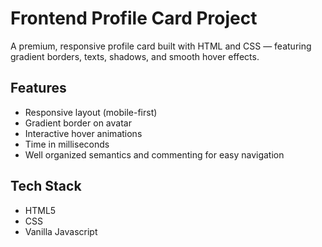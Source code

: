 # Frontend Profile Card Project
A premium, responsive profile card built with HTML and CSS — featuring gradient borders, texts, shadows, and smooth hover effects.

## Features
- Responsive layout (mobile-first)
- Gradient border on avatar
- Interactive hover animations
- Time in milliseconds 
- Well organized semantics and commenting for easy navigation 

## Tech Stack
- HTML5
- CSS
- Vanilla Javascript 


